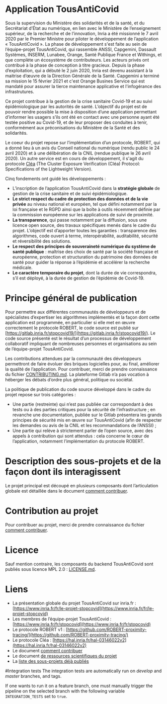 # Application TousAntiCovid

Sous la supervision du Ministère des solidarités et de la santé, et du
Secrétariat d’État au numérique, en lien avec le Ministère de l’enseignement
supérieur, de la recherche et de l’innovation, Inria a été missionné le 7 avril
2020 par le Premier Ministre pour piloter le développement de l’application
« TousAntiCovid ». La phase de développement s'est faite au sein de
l’équipe-projet TousAntiCovid, qui rassemble ANSSI, Capgemini, Dassault
Systèmes, INSERM, Lunabee, Orange, Santé Publique France et Withings, et que
complète un écosystème de contributeurs. Les acteurs privés ont contribué à
la phase de conception à titre gracieux. Depuis la phase d’exploitation, qui
a débuté le 2 juin 2020, Inria est devenu assistant à la maitrise d’œuvre de
la Direction Générale de la Santé. Capgemini a terminé sa mission le 15
février 2021 et c'est Orange Busines Service qui est mandaté pour assurer la
tierce maintenance applicative et l'infogérance des infrastrutures.

Ce projet contribue à la gestion de la crise sanitaire Covid-19 et au suivi
épidémiologique par les autorités de santé. L’objectif du projet est de
pouvoir rendre possible la mise à disposition d’une application permettant
d’informer les usagers s’ils ont été en contact avec une personne ayant été
testée positive au Covid-19, et de leur proposer des conduites à tenir,
conformément aux préconisations du Ministère de la Santé et des solidarités.

Le coeur du projet repose sur l’implémentation d’un protocole, ROBERT, qui a
donné lieu à un avis du Conseil national du numérique (rendu public le 24
avril 2020) et à une délibération de la CNIL (rendue publique le 26 avril
2020). Un autre service est en cours de développement, il s'agit du protocole
[Cléa](https://hal.inria.fr/hal-03146022v2) (The Cluster Exposure
Verification (Cléa) Protocol: Specifications of the Lightweight Version).

Cinq fondements ont guidé les développements : 
* L’inscription de l’application TousAntiCovid dans la **stratégie globale** de gestion de la crise sanitaire et de suivi épidémiologique. 
* **Le strict respect du cadre de protection des données et de la vie privée** au niveau national et européen, tel que défini notamment par la loi française et le RGPD ainsi que la boîte à outils récemment définie par la commission européenne sur les applications de suivi de proximité. 
* **La transparence**, qui passe notamment par la diffusion, sous une licence open source, des travaux spécifiques menés dans le cadre du projet. L’objectif est d’apporter toutes les garanties : transparence des algorithmes, code ouvert à terme, interopérabilité, auditabilité, sécurité et réversibilité des solutions. 
* **Le respect des principes de souveraineté numérique du système de santé publique** : maîtrise des choix de santé par la société française et européenne, protection et structuration du patrimoine des données de santé pour guider la réponse à l’épidémie et accélérer la recherche médicale. 
* **Le caractère temporaire du projet**, dont la durée de vie correspondra, s’il est déployé, à la durée de gestion de l’épidémie de Covid-19.


# Principe général de publication 

Pour permettre aux différentes communautés de développeurs et de spécialistes
d’expertiser les algorithmes implémentés et la façon dont cette application
est programmée, en particulier si elle met en œuvre correctement le protocole
ROBERT, le code source est publié sur
[https://gitlab.inria.fr/stopcovid19/](https://gitlab.inria.fr/stopcovid19/).
Le code source présenté est le résultat d’un processus de développement
collaboratif impliquant de nombreuses personnes et organisations au sein de
l’équipe-projet TousAntiCovid.

Les contributions attendues par la communauté des développeurs permettront de
faire évoluer des briques logicielles pour, au final, améliorer la qualité de
l’application. Pour contribuer, merci de prendre connaissance du fichier
[CONTRIBUTING.md](CONTRIBUTING.md). La plateforme Gitlab n’a pas vocation à
héberger les débats d’ordre plus général, politique ou sociétal.

La politique de publication du code source développé dans le cadre du projet repose sur trois catégories :
* Une partie (restreinte) qui n’est pas publiée car correspondant à des tests ou à des parties critiques pour la sécurité de l’infrastructure ; en revanche une documentation, publiée sur le Gitlab présentera les grands principes de sécurité mis en œuvre sur TousAntiCovid (afin de respecter les demandes ou avis de la CNIL et les recommandations de l’ANSSI) ;  
* Une partie qui relève à strictement parler de l’open source, avec des appels à contribution qui sont attendus : cela concerne le cœur de l’application, notamment l’implémentation du protocole ROBERT.

# Description des sous-projets et de la façon dont ils interagissent

Le projet principal est découpé en plusieurs composants dont
l’articulation globale est détaillée dans le document
[comment contribuer](CONTRIBUTING.md).

# Contribution au projet

Pour contribuer au projet, merci de prendre connaissance du fichier [comment contribuer](CONTRIBUTING.md).

# Licence

Sauf mention contraire, les composants du backend TousAntiCovid sont publiés sous licence MPL 2.0 : [LICENSE.md](LICENSE.md).

# Liens
* La présentation globale du projet TousAntiCovid sur inria.fr : [https://www.inria.fr/fr/le-projet-stopcovid](https://www.inria.fr/fr/le-projet-stopcovid)
* Les membres de l’équipe-projet TousAntiCovid : [https://www.inria.fr/fr/stopcovid](https://www.inria.fr/fr/stopcovid)
* Le protocole ROBERT v1 : [https://github.com/ROBERT-proximity-tracing/](https://github.com/ROBERT-proximity-tracing/)
* Le protocole Cléa : [https://hal.inria.fr/hal-03146022v2](https://hal.inria.fr/hal-03146022v2)
* Le document [comment contribuer](CONTRIBUTING.md)
* Le document [de ressources scientifiques du projet](SCIENTIFIC_RESOURCES.md)
* La [liste des sous-projets déjà publiés](https://gitlab.inria.fr/stopcovid19)


#Integration tests
The integration tests are automatically run on *develop* and *master* branches, and tags.

If one wants to run it on a feature branch, one must manually trigger the pipeline on the selected branch with the 
following variable `INTEGRATION_TESTS` set to `true`.